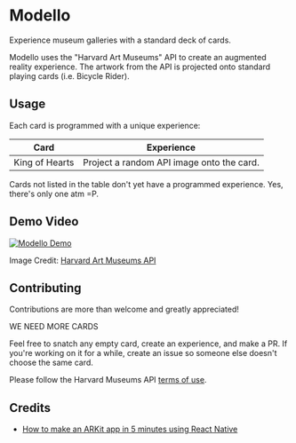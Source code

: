 # Modello
Experience museum galleries with a standard deck of cards.

Modello uses the "Harvard Art Museums" API to create an augmented reality experience.  The artwork from the API is projected onto standard playing cards (i.e. Bicycle Rider).

## Usage
Each card is programmed with a unique experience:

| Card           | Experience                                         |
| ---------------|:--------------------------------------------------:|
| King of Hearts | Project a random API image onto the card.

Cards not listed in the table don't yet have a programmed experience.  Yes, there's only one atm =P.

## Demo Video
[![Modello Demo](https://img.youtube.com/vi/k3KcpzfS-uc/0.jpg)](https://www.youtube.com/watch?v=k3KcpzfS-uc&feature=youtu.be)

Image Credit:  [Harvard Art Museums API](https://nrs.harvard.edu/urn-3:HUAM:DDC110756_dynmc)

## Contributing
Contributions are more than welcome and greatly appreciated!

WE NEED MORE CARDS

Feel free to snatch any empty card, create an experience, and make a PR.  If you're working on it for a while, create an issue so someone else doesn't choose the same card.

Please follow the Harvard Museums API [terms of use](https://github.com/harvardartmuseums/api-docs).

## Credits
-  [How to make an ARKit app in 5 minutes using React Native](https://medium.com/@HippoAR/how-to-make-your-own-arkit-app-in-5-minutes-using-react-native-9d7ce109a4c2) 
